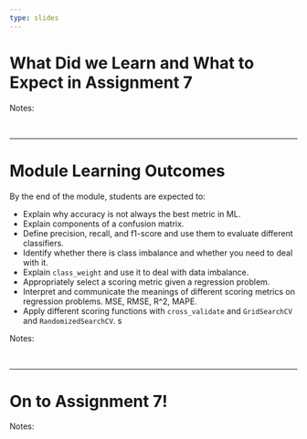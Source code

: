 ```yaml
---
type: slides
---
```


# What Did we Learn and What to Expect in Assignment 7

Notes:

<br>

---


# Module Learning Outcomes

By the end of the module, students are expected to:

- Explain why accuracy is not always the best metric in ML.
- Explain components of a confusion matrix.
- Define precision, recall, and f1-score and use them to evaluate different classifiers.
- Identify whether there is class imbalance and whether you need to deal with it.
- Explain `class_weight` and use it to deal with data imbalance.
- Appropriately select a scoring metric given a regression problem.
- Interpret and communicate the meanings of different scoring metrics on regression problems. MSE, RMSE, R^2, MAPE.
- Apply different scoring functions with `cross_validate` and `GridSearchCV` and `RandomizedSearchCV`.
s


Notes: 

<br>


---

# On to Assignment 7!

Notes: 

<br>

